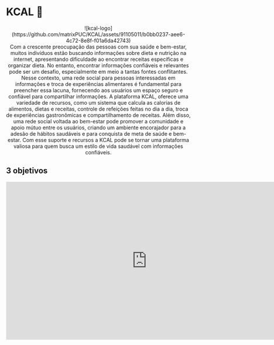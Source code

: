 # KCAL 🍏 
<meta name="viewport" content="width=device-width, initial-scale=1.0, minimum-scale=1.0">

<div align="center">
  ![kcal-logo](https://github.com/matrixPUC/KCAL/assets/91105011/b0bb0237-aee6-4c72-8e8f-f01a6da42743)

  

 <br>
  Com a crescente preocupação das pessoas com sua saúde e bem-estar, muitos indivíduos estão buscando informações sobre dieta e nutrição na internet, apresentando dificuldade ao encontrar receitas específicas e organizar dieta. No entanto, encontrar informações confiáveis e relevantes pode ser um desafio, especialmente em meio a tantas fontes conflitantes. 
Nesse contexto, uma rede social para pessoas interessadas em informações e troca de experiências alimentares é fundamental para preencher essa lacuna, fornecendo aos usuários um espaço seguro e confiável para compartilhar informações.  A plataforma KCAL, oferece uma variedade de recursos, como um sistema que calcula   as calorias de alimentos, dietas e receitas, controle de refeições feitas no dia a dia, troca de experiências gastronômicas e compartilhamento de receitas. 
Além disso, uma rede social voltada ao bem-estar pode promover a comunidade e apoio mútuo entre os usuários, criando um ambiente encorajador para a adesão de hábitos saudáveis e para conquista de meta de saúde e bem-estar.
Com esse suporte e recursos a KCAL pode se tornar uma plataforma valiosa para quem busca um estilo de vida saudável com informações confiáveis.
  
</div> 

## 3 objetivos 

<iframe width="768" height="432" src="https://miro.com/app/live-embed/uXjVMbAKc0w=/?moveToViewport=-706,-397,1457,700&embedId=509684890959" frameborder="0" scrolling="no" allow="fullscreen; clipboard-read; clipboard-write" allowfullscreen></iframe>

 
  

